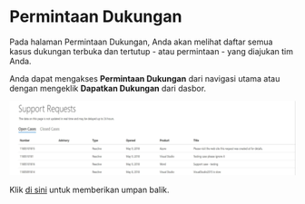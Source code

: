 # <a name="support-requests"></a>Permintaan Dukungan

Pada halaman Permintaan Dukungan, Anda akan melihat daftar semua kasus dukungan terbuka dan tertutup - atau permintaan - yang diajukan tim Anda. 
 
Anda dapat mengakses **Permintaan Dukungan** dari navigasi utama atau dengan mengeklik **Dapatkan Dukungan** dari dasbor.

![Gambar Permintaan Dukungan 1](support-requests1.png)


Klik <a href="mailto:SHub_Feedback_RC@Microsoft.com?subject=Resource%20Center%20Feedback%3A%20%3CInsert%20feedback%20topic%3E%3E&amp;body=%3C%3Cplease%20submit%20your%20feedback%20with%20enough%20detail%20on%20the%20problem%2C%20reproduction%20steps%20and%20what%20you%20desire%20to%20happen%3E%3E" target="_blank">di sini</a> untuk memberikan umpan balik.

